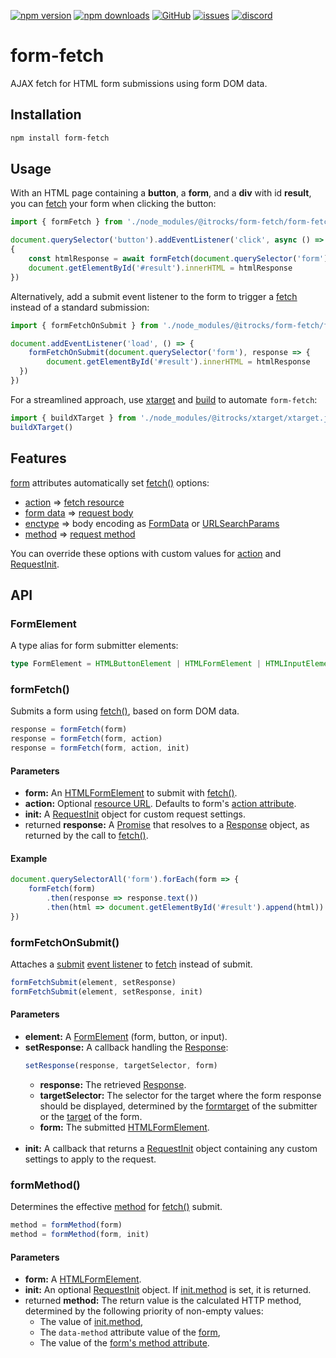 [![npm version](https://img.shields.io/npm/v/@itrocks/form-fetch?logo=npm)](https://www.npmjs.org/package/@itrocks/form-fetch)
[![npm downloads](https://img.shields.io/npm/dm/@itrocks/form-fetch)](https://www.npmjs.org/package/@itrocks/form-fetch)
[![GitHub](https://img.shields.io/github/last-commit/itrocks-ts/form-fetch?color=2dba4e&label=commit&logo=github)](https://github.com/itrocks-ts/form-fetch)
[![issues](https://img.shields.io/github/issues/itrocks-ts/form-fetch)](https://github.com/itrocks-ts/form-fetch/issues)
[![discord](https://img.shields.io/discord/1314141024020467782?color=7289da&label=discord&logo=discord&logoColor=white)](https://25.re/ditr)

# form-fetch

AJAX fetch for HTML form submissions using form DOM data.

## Installation

```bash
npm install form-fetch
```

## Usage

With an HTML page containing a **button**, a **form**, and a **div** with id **result**,
you can [fetch](https://developer.mozilla.org/docs/Web/API/Window/fetch) your form when clicking the button:

```ts
import { formFetch } from './node_modules/@itrocks/form-fetch/form-fetch.js'

document.querySelector('button').addEventListener('click', async () => 
{
	const htmlResponse = await formFetch(document.querySelector('form')).text()
	document.getElementById('#result').innerHTML = htmlResponse
})
```

Alternatively, add a submit event listener to the form
to trigger a [fetch](https://developer.mozilla.org/docs/Web/API/Window/fetch) instead of a standard submission:

```ts
import { formFetchOnSubmit } from './node_modules/@itrocks/form-fetch/form-fetch.js'

document.addEventListener('load', () => {
	formFetchOnSubmit(document.querySelector('form'), response => {
		document.getElementById('#result').innerHTML = htmlResponse
  })
})
```

For a streamlined approach, use [xtarget](https://www.npmjs.org/package/@itrocks/xtarget)
and [build](https://www.npmjs.org/package/@itrocks/build) to automate `form-fetch`:

```ts
import { buildXTarget } from './node_modules/@itrocks/xtarget/xtarget.js'
buildXTarget()
```

## Features

[form](https://developer.mozilla.org/docs/Web/HTML/Element/form) attributes
automatically set [fetch()](https://developer.mozilla.org/docs/Web/API/Window/fetch) options:

- [action](https://developer.mozilla.org/docs/Web/HTML/Element/form#action)
  => [fetch resource](https://developer.mozilla.org/docs/Web/API/Window/fetch#resource)
- [form data](https://developer.mozilla.org/docs/Web/HTML/Element/form)
  => [request body](https://developer.mozilla.org/en-US/docs/Web/API/RequestInit#body)
- [enctype](https://developer.mozilla.org/docs/Web/HTML/Element/form#enctype)
  => body encoding as [FormData](https://developer.mozilla.org/docs/Web/API/FormData)
  or [URLSearchParams](https://developer.mozilla.org/docs/Web/API/URLSearchParams)
- [method](https://developer.mozilla.org/docs/Web/HTML/Element/form#method)
  => [request method](https://developer.mozilla.org/en-US/docs/Web/API/RequestInit#method) 

You can override these options with custom values for [action](#formFetch)
and [RequestInit](https://developer.mozilla.org/en-US/docs/Web/API/RequestInit).

## API

### FormElement

A type alias for form submitter elements:

```ts
type FormElement = HTMLButtonElement | HTMLFormElement | HTMLInputElement
```

### formFetch()

Submits a form using [fetch()](https://developer.mozilla.org/docs/Web/API/Window/fetch),
based on form DOM data.

```ts
response = formFetch(form)
response = formFetch(form, action)
response = formFetch(form, action, init)
```

#### Parameters

- **form:**
  An [HTMLFormElement](https://developer.mozilla.org/docs/Web/API/HTMLFormElement)
  to submit with [fetch()](https://developer.mozilla.org/docs/Web/API/Window/fetch).
- **action:**
  Optional [resource URL](https://developer.mozilla.org/docs/Web/API/Window/fetch#resource).
  Defaults to form's [action attribute](https://developer.mozilla.org/docs/Web/HTML/Element/form#action).
- **init:**
  A [RequestInit](https://developer.mozilla.org/en-US/docs/Web/API/RequestInit) object
  for custom request settings.
- returned **response:**
  A [Promise](https://developer.mozilla.org/docs/Web/JavaScript/Reference/Global_Objects/Promise)
  that resolves to a [Response](https://developer.mozilla.org/docs/Web/API/Response) object,
  as returned by the call to [fetch()](https://developer.mozilla.org/docs/Web/API/Window/fetch).

#### Example

```ts
document.querySelectorAll('form').forEach(form => {
	formFetch(form)
		.then(response => response.text())
		.then(html => document.getElementById('#result').append(html))
})
```

### formFetchOnSubmit()

Attaches a [submit](https://developer.mozilla.org/docs/Web/API/HTMLFormElement/submit_event)
[event listener](https://developer.mozilla.org/docs/Web/API/EventTarget/addEventListener)
to [fetch](https://developer.mozilla.org/docs/Web/API/Window/fetch) instead of submit.

```ts
formFetchSubmit(element, setResponse)
formFetchSubmit(element, setResponse, init)
```

#### Parameters

- **element:**
  A [FormElement](#FormElement) (form, button, or input).
- **setResponse:**
  A callback handling the [Response](https://developer.mozilla.org/docs/Web/API/Response):
  ```ts
  setResponse(response, targetSelector, form)
  ```
  - **response:**
    The retrieved [Response](https://developer.mozilla.org/docs/Web/API/Response).
  - **targetSelector:**
    The selector for the target where the form response should be displayed,
    determined by the [formtarget](https://developer.mozilla.org/docs/Web/HTML/Element/input#formtarget) of the submitter
    or the [target](https://developer.mozilla.org/docs/Web/HTML/Element/form#target) of the form.
  - **form:**
    The submitted [HTMLFormElement](https://developer.mozilla.org/docs/Web/API/HTMLFormElement).
    <br/><br/>
- **init:**
  A callback that returns a [RequestInit](https://developer.mozilla.org/en-US/docs/Web/API/RequestInit) object
  containing any custom settings to apply to the request.

### formMethod()

Determines the effective [method](https://developer.mozilla.org/docs/Web/HTML/Element/form#method)
for [fetch()](https://developer.mozilla.org/docs/Web/API/Window/fetch) submit.

```ts
method = formMethod(form)
method = formMethod(form, init)
```

#### Parameters

- **form:**
  A [HTMLFormElement](https://developer.mozilla.org/docs/Web/API/HTMLFormElement).
- **init:**
  An optional [RequestInit](https://developer.mozilla.org/en-US/docs/Web/API/RequestInit) object.
  If [init.method](https://developer.mozilla.org/en-US/docs/Web/API/RequestInit#method) is set, it is returned.
- returned **method:**
  The return value is the calculated HTTP method, determined by the following priority of non-empty values:
  - The value of [init.method](https://developer.mozilla.org/en-US/docs/Web/API/RequestInit#method),
  - The `data-method` attribute value of the [form](https://developer.mozilla.org/docs/Web/HTML/Element/form),
  - The value of the [form's method attribute](https://developer.mozilla.org/docs/Web/HTML/Element/form#method). 
